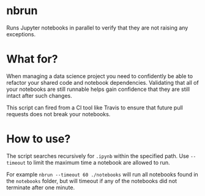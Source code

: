 # nbrun
Runs Jupyter notebooks in parallel to verify that they are not raising any exceptions.

# What for?
When managing a data science project you need to confidently be able to refactor your shared code and notebook dependencies. Validating that all of your notebooks are still runnable helps gain confidence that they are still intact after such changes.

This script can fired from a CI tool like Travis to ensure that future pull requests does not break your notebooks.

# How to use?
The script searches recursively for `.ipynb` within the specified path. Use `--timeout` to limit the maximum time a notebook are allowed to run.

For example `nbrun --timeout 60 ./notebooks` will run all notebooks found in the `notebooks` folder, but will timeout if any of the notebooks did not terminate after one minute.
